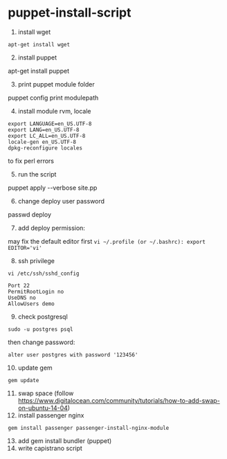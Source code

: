 # puppet-install-script

1. install wget

``apt-get install wget``

2. install puppet

apt-get install puppet

3. print puppet module folder

puppet config print modulepath

4. install module rvm, locale
```
export LANGUAGE=en_US.UTF-8
export LANG=en_US.UTF-8
export LC_ALL=en_US.UTF-8
locale-gen en_US.UTF-8
dpkg-reconfigure locales
```

to fix perl errors

5. run the script

puppet apply --verbose site.pp

6. change deploy user password

passwd deploy

7. add deploy permission:

may fix the default editor first
``vi ~/.profile (or ~/.bashrc): export EDITOR='vi'``

8. ssh privilege

``vi /etc/ssh/sshd_config``

```
Port 22
PermitRootLogin no
UseDNS no
AllowUsers demo
```

9. check postgresql

``sudo -u postgres psql``

then change password:

``alter user postgres with password '123456'``

10. update gem

``gem update``

11. swap space (follow https://www.digitalocean.com/community/tutorials/how-to-add-swap-on-ubuntu-14-04)
12. install passenger nginx

``
gem install passenger
passenger-install-nginx-module
``

13. add gem install bundler (puppet)
14. write capistrano script
